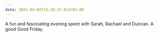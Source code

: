 ```yaml
---
date: 2021-04-02T23:28:27.612+01:00
---
```


A fun and fascinating evening spent with Sarah, Rachael and Duncan. A good Good Friday.
